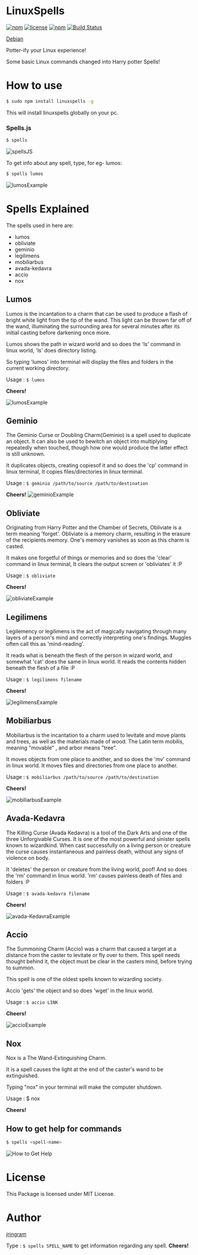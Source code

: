 # LinuxSpells
[![npm](https://img.shields.io/badge/npm-v0.8.4-brightgreen.svg?style=flat-square)]() [![license](https://img.shields.io/github/license/mashape/apistatus.svg?style=flat-square)](https://www.npmjs.com/package/linuxspells) [![npm](https://img.shields.io/badge/awesome-yes-ff69b4.svg?style=flat-square)](https://www.npmjs.com/package/linuxspells) [![Build Status](https://travis-ci.org/jringram/LinuxSpells.svg?branch=master)](https://travis-ci.org/jringram/LinuxSpells)

[Debian](https://salsa.debian.org/yogdaan-team)

Potter-ify your Linux experience!

Some basic Linux commands changed into Harry potter Spells!

# How to use

```sh
$ sudo npm install linuxspells -g
```

This will install linuxspells globally on your pc.

### Spells.js

```sh
$ spells
```

![spellsJS](https://github.com/jringram/LinuxSpells/blob/master/spells/images/spellsJS.png?raw=true)

To get info about any spell, type, for eg- lumos:

```sh
$ spells lumos
```
![lumosExample](https://github.com/jringram/LinuxSpells/blob/master/spells/images/lumos.png?raw=true)


# Spells Explained

The spells used in here are:
  * lumos
  * obliviate
  * geminio
  * legilimens
  * mobiliarbus
  * avada-kedavra
  * accio
  * nox

## Lumos

Lumos is the incantation to a charm that can be used to produce a flash of bright white light from the tip of the wand.
This light can be thrown far off of the wand, illuminating the surrounding area for several minutes
after its initial casting before darkening once more.

Lumos shows the path in wizard world and so does the 'ls' command in linux world, 'ls' does directory listing.

So typing 'lumos' into terminal will display the files and folders in the current working directory.

Usage : `$ lumos`

**Cheers!**

![lumosExample](https://github.com/jringram/LinuxSpells/blob/master/spells/images/lumos.png?raw=true)

## Geminio

The Geminio Curse or Doubling Charm(Geminio) is a spell used to duplicate an object. It can also be used to bewitch an object into multiplying repeatedly when touched, though how one would produce the latter effect is still unknown.

It duplicates objects, creating copiesof it and so does the 'cp' command in linux terminal, It copies files/directories in linux terminal.

Usage : `$ geminio /path/to/source /path/to/destination`

**Cheers!**
![geminioExample](https://github.com/jringram/LinuxSpells/blob/master/spells/images/geminio.png?raw=true)

## Obliviate

Originating from Harry Potter and the Chamber of Secrets, Obliviate is a term meaning 'forget'. Obliviate is a memory charm, resulting in the erasure of the recipients memory. One's memory vanishes as soon as this charm is casted.

It makes one forgetful of things or memories and so does the 'clear' command in linux terminal, It clears the output screen or 'obliviates' it :P

Usage : `$ obliviate`

**Cheers!**

![obliviateExample](https://github.com/jringram/LinuxSpells/blob/master/spells/images/obliviate.png?raw=true)
## Legilimens

Legilemency or legilimens is the act of magically navigating through many layers of a person's mind and correctly interpreting one's findings. Muggles often call this as 'mind-reading'.

It reads what is beneath the flesh of the person in wizard world, and somewhat 'cat' does the same in linux world. It reads the contents hidden beneath the flesh of a file :P

Usage : `$ legilimens filename`

**Cheers!**

![legilimensExample](https://github.com/jringram/LinuxSpells/blob/master/spells/images/legilimens.png?raw=true)

## Mobiliarbus

Mobiliarbus is the incantation to a charm used to levitate and move plants and trees, as well as the materials made of wood. The Latin term mobilis, meaning "movable" , and arbor means "tree".

It moves objects from one place to another, and so does the 'mv' command in linux world. It moves files and directories from one place to another.

Usage : `$ mobiliarbus /path/to/source /path/to/destination`

**Cheers!**

![mobiliarbusExample](https://github.com/jringram/LinuxSpells/blob/master/spells/images/mobiliarbus.png?raw=true)

## Avada-Kedavra

The Killing Curse (Avada Kedavra) is a tool of the Dark Arts and one of the three Unforgivable Curses. It is one of the most powerful and sinister spells known to wizardkind. When cast successfully on a living person or creature the curse causes instantaneous and painless death, without any signs of violence on body.

It 'deletes' the person or creature from the living world, poof! And so does the 'rm' command in linux world. 'rm' causes painless death of files and folders :P

Usage : `$ avada-kedavra filename`

**Cheers!**

![avada-KedavraExample](https://github.com/jringram/LinuxSpells/blob/master/spells/images/avada-kedavra.png?raw=true)

## Accio

The Summoning Charm (Accio) was a charm that caused a target at a distance from the caster to levitate or fly over to them. This spell needs thought behind it, the object must be clear in the casters mind, before trying to summon.

This spell is one of the oldest spells known to wizarding society.

Accio 'gets' the object and so does 'wget' in the linux world.

Usage : `$ accio LINK`

**Cheers!**

![accioExample](https://github.com/jringram/LinuxSpells/blob/master/spells/images/accio.png?raw=true)

## Nox 
	
Nox is a The Wand-Extinguishing Charm. 
 
It is a spell causes the light at the end of the caster's wand to be extinguished.
 
Typing "nox" in your terminal will make the computer shutdown.
 
Usage : $ nox

**Cheers!**

## How to get help for commands

```sh
$ spells <spell-name>
```
![How to Get Help](https://github.com/gabru-md/LinuxSpells/blob/master/spells/images/howToGetHelp.gif?raw=true)

# License
This Package is licensed under MIT License.

# Author
[jringram](https://github.com/gabru-md)

Type : `$ spells SPELL_NAME` to get information regarding any spell.
**Cheers!**

